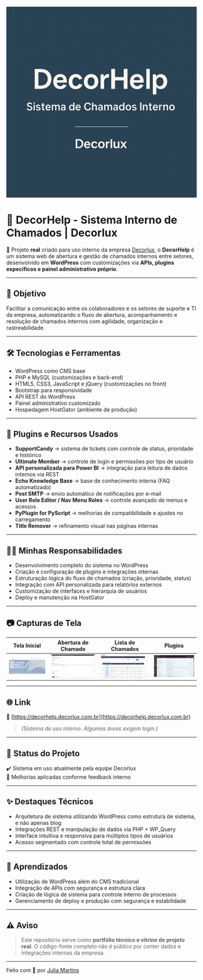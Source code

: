 ![DecorHelp Banner](./banner.png)

# 🎯 DecorHelp - Sistema Interno de Chamados | Decorlux

🔧 Projeto **real** criado para uso interno da empresa [Decorlux](https://www.decorlux.com.br/), o **DecorHelp** é um sistema web de abertura e gestão de chamados internos entre setores, desenvolvido em **WordPress** com customizações via **APIs, plugins específicos e painel administrativo próprio**.

---

## 🚀 Objetivo

Facilitar a comunicação entre os colaboradores e os setores de suporte e TI da empresa, automatizando o fluxo de abertura, acompanhamento e resolução de chamados internos com agilidade, organização e rastreabilidade.

---

## 🛠️ Tecnologias e Ferramentas

- WordPress como CMS base
- PHP e MySQL (customizações e back-end)
- HTML5, CSS3, JavaScript e jQuery (customizações no front)
- Bootstrap para responsividade
- API REST do WordPress
- Painel administrativo customizado
- Hospedagem HostGator (ambiente de produção)

---

## 🔌 Plugins e Recursos Usados

- **SupportCandy** → sistema de tickets com controle de status, prioridade e histórico  
- **Ultimate Member** → controle de login e permissões por tipo de usuário  
- **API personalizada para Power BI** → integração para leitura de dados internos via REST  
- **Echo Knowledge Base** → base de conhecimento interna (FAQ automatizado)  
- **Post SMTP** → envio automático de notificações por e-mail  
- **User Role Editor / Nav Menu Roles** → controle avançado de menus e acessos  
- **PyPlugin for PyScript** → melhorias de compatibilidade e ajustes no carregamento  
- **Title Remover** → refinamento visual nas páginas internas

---

## 👩‍💻 Minhas Responsabilidades

- Desenvolvimento completo do sistema no WordPress
- Criação e configuração de plugins e integrações internas
- Estruturação lógica do fluxo de chamados (criação, prioridade, status)
- Integração com API personalizada para relatórios externos
- Customização de interfaces e hierarquia de usuários
- Deploy e manutenção na HostGator

---

## 📷 Capturas de Tela

| Tela Inicial | Abertura de Chamado | Lista de Chamados | Plugins |
|--------------|---------------------|-------------------|---------|
| ![Inicial](./prints/tela-inicial.png) | ![Abertura](./prints/abertura-chamado.png) | ![Lista](./prints/lista-chamados.png) | ![Plugins](./prints/plugins.png) |

---

## 🌐 Link

🔗 [https://decorhelp.decorlux.com.br](https://decorhelp.decorlux.com.br)  
> *(Sistema de uso interno. Algumas áreas exigem login.)*

---

## 📌 Status do Projeto

✔️ Sistema em uso atualmente pela equipe Decorlux  
🔄 Melhorias aplicadas conforme feedback interno  

---

## ✨ Destaques Técnicos

- Arquitetura de sistema utilizando WordPress como estrutura de sistema, e não apenas blog
- Integrações REST e manipulação de dados via PHP + WP_Query
- Interface intuitiva e responsiva para múltiplos tipos de usuários
- Acesso segmentado com controle total de permissões

---

## 🧠 Aprendizados

- Utilização de WordPress além do CMS tradicional
- Integração de APIs com segurança e estrutura clara
- Criação de lógica de sistema para controle interno de processos
- Gerenciamento de deploy e produção com segurança e estabilidade

---

## ⚠️ Aviso

> Este repositório serve como **portfólio técnico e vitrine de projeto real**. O código-fonte completo não é público por conter dados e integrações internas da empresa.

---

Feito com 💙 por [Julia Martins](https://github.com/seu-usuario)